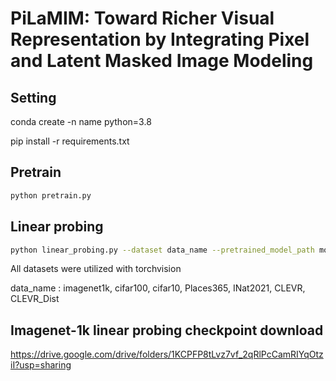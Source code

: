 # PiLaMIM: Toward Richer Visual Representation by Integrating Pixel and Latent Masked Image Modeling

## Setting
conda create -n name python=3.8

pip install -r requirements.txt

## Pretrain
```bash
python pretrain.py
```

## Linear probing
```bash
python linear_probing.py --dataset data_name --pretrained_model_path model_path
```

All datasets were utilized with torchvision

data_name : imagenet1k, cifar100, cifar10, Places365, INat2021, CLEVR, CLEVR_Dist

## Imagenet-1k linear probing checkpoint download
https://drive.google.com/drive/folders/1KCPFP8tLvz7vf_2qRlPcCamRIYqOtziI?usp=sharing
